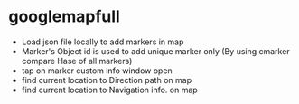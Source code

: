 # googlemapfull
- Load json file locally to add markers in map
- Marker's Object id is used to add unique marker only (By using cmarker compare Hase of all markers)
- tap on marker custom info window open
- find current location to Direction path on map
- find current location to Navigation info. on map
